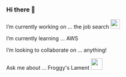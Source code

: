 ### Hi there 👋

I’m currently working on ... the job search <img src="https://github.com/tlchesnutaz/tlchesnutaz/assets/116018538/eb10b282-caa4-44eb-95e4-429526cddc7f" width="25" />

I’m currently learning ... AWS

I’m looking to collaborate on ... anything!

Ask me about ... Froggy's Lament 
<img src="https://github.com/tlchesnutaz/tlchesnutaz/assets/116018538/8bf0a372-6075-421c-87d3-b0fc65fa6623" width="30" />


<!--
**tlchesnutaz/tlchesnutaz** is a ✨ _special_ ✨ repository because its `README.md` (this file) appears on your GitHub profile.

Here are some ideas to get you started:

- 🤔 I’m looking for help with ...

- 📫 How to reach me: ...

- ⚡ Fun fact: ...
-->
